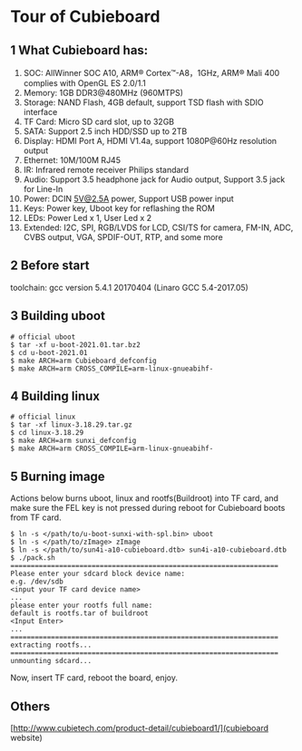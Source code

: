 # Tour of Cubieboard

## 1    What Cubieboard has:

1. SOC:   AllWinner SOC A10, ARM® Cortex™-A8，1GHz, ARM® Mali 400 complies with OpenGL ES 2.0/1.1
2. Memory:   1GB DDR3@480MHz (960MTPS)
3. Storage:   NAND Flash, 4GB default, support TSD flash with SDIO interface
4. TF Card:   Micro SD card slot, up to 32GB
5. SATA:  Support 2.5 inch HDD/SSD up to 2TB
6. Display:  HDMI Port A, HDMI V1.4a, support 1080P@60Hz resolution output
7. Ethernet:  10M/100M RJ45
8. IR:   Infrared remote receiver Philips standard
9. Audio:   Support 3.5 headphone jack for Audio output, Support 3.5 jack for Line-In
10. Power:   DCIN 5V@2.5A power, Support USB power input
11. Keys:   Power key, Uboot key for reflashing the ROM
12. LEDs:   Power Led x 1, User Led x 2
13. Extended:   I2C, SPI, RGB/LVDS for LCD, CSI/TS for camera, FM-IN, ADC, CVBS output, VGA, SPDIF-OUT, RTP, and some more

## 2    Before start

toolchain: gcc version 5.4.1 20170404 (Linaro GCC 5.4-2017.05)

## 3    Building uboot

```
# official uboot
$ tar -xf u-boot-2021.01.tar.bz2
$ cd u-boot-2021.01
$ make ARCH=arm Cubieboard_defconfig
$ make ARCH=arm CROSS_COMPILE=arm-linux-gnueabihf-
```

## 4    Building linux

```
# official linux
$ tar -xf linux-3.18.29.tar.gz
$ cd linux-3.18.29
$ make ARCH=arm sunxi_defconfig
$ make ARCH=arm CROSS_COMPILE=arm-linux-gnueabihf-
```

## 5    Burning image

Actions below burns uboot, linux and rootfs(Buildroot) into TF card, and make sure the FEL key is not pressed during reboot for Cubieboard boots from TF card.

```
$ ln -s </path/to/u-boot-sunxi-with-spl.bin> uboot
$ ln -s </path/to/zImage> zImage
$ ln -s </path/to/sun4i-a10-cubieboard.dtb> sun4i-a10-cubieboard.dtb
$ ./pack.sh 
==================================================================
Please enter your sdcard block device name:
e.g. /dev/sdb
<input your TF card device name>
...
please enter your rootfs full name:
default is rootfs.tar of buildroot
<Input Enter>
...
==================================================================
extracting rootfs...
==================================================================
unmounting sdcard...
```

Now, insert TF card, reboot the board, enjoy.

## Others

[http://www.cubietech.com/product-detail/cubieboard1/](cubieboard website)